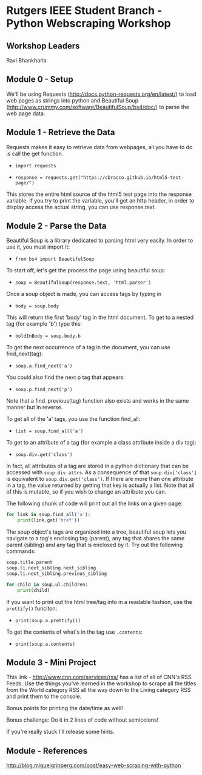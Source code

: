 # Rutgers IEEE Student Branch - Python Webscraping Workshop

## Workshop Leaders

Ravi Bhankharia

## Module 0 - Setup

We'll be using Requests (http://docs.python-requests.org/en/latest/) to load web pages as strings into python and Beautiful Soup (http://www.crummy.com/software/BeautifulSoup/bs4/doc/) to parse the web page data.

## Module 1 - Retrieve the Data

Requests makes it easy to retrieve data from webpages, all you have to do is call the get function.

* `import requests`

* `response = requests.get("https://cbracco.github.io/html5-test-page/")`

This stores the entire html source of the html5 test page into the response variable. If you try to print the variable, you'll get an http header, in order to display access the actual string, you can use response.text.

## Module 2 - Parse the Data

Beautiful Soup is a library dedicated to parsing html very easily. In order to use it, you must import it:

* `from bs4 import BeautifulSoup`

To start off, let's get the process the page using beautiful soup:

* `soup = BeautifulSoup(response.text, 'html.parser')`

Once a soup object is made, you can access tags by typing in

* `body = soup.body`

This will return the first 'body' tag in the html document. To get to a nested tag (for example 'b') type this:

* `boldInBody = soup.body.b`

To get the next occurrence of a tag in the document, you can use find_next(tag):

* `soup.a.find_next('a')`

You could also find the next p tag that appears:

* `soup.p.find_next('p')`

Note that a find_previous(tag) function also exists and works in the same manner but in reverse.

To get all of the 'a' tags, you use the function find_all:

* `list = soup.find_all('a')`

To get to an attribute of a tag (for example a class attribute inside a div tag):

* `soup.div.get('class')`

In fact, all attributes of a tag are stored in a python dictionary that can be accessed with `soup.div.attrs`. As a consequence of that `soup.div['class']` is equivalent to `soup.div.get('class')`. If there are more than one attribute in a tag, the value returned by getting that key is actually a list. Note that all of this is mutable, so if you wish to change an attribute you can.

The following chunk of code will print out all the links on a given page:

```python
for link in soup.find_all('a'):
    print(link.get('href'))
```

The soup object's tags are organized into a tree, beautiful soup lets you navigate to a tag's enclosing tag (parent), any tag that shares the same parent (sibling) and any tag that is enclosed by it. Try out the following commands:

```python
soup.title.parent
soup.li.next_sibling.next_sibling
soup.li.next_sibling.previous_sibling

for child in soup.ul.children:
    print(child)
```

If you want to print out the html tree/tag info in a readable fashion, use the `prettify()` funciton:

* `print(soup.a.prettify())`

To get the contents of what's in the tag use `.contents`:

* `print(soup.a.contents)`

## Module 3 - Mini Project

This link - http://www.cnn.com/services/rss/ has a list of all of CNN's RSS Feeds. Use the things you've learned in the workshop to scrape all the titles from the World category RSS all the way down to the Living category RSS and print them to the console.

Bonus points for printing the date/time as well!

Bonus challenge: Do it in 2 lines of code without semicolons!

If you're really stuck I'll release some hints.

## Module - References
http://blog.miguelgrinberg.com/post/easy-web-scraping-with-python
